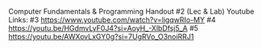 Computer Fundamentals & Programming Handout #2 (Lec & Lab)
Youtube Links: 
#3 https://www.youtube.com/watch?v=ligqwRIo-MY
#4 https://youtu.be/HGdmvLyF0J4?si=AoyH_-XlbDfsj5_A
#5 https://youtu.be/AWXovLxGY0g?si=7UgRVo_O3noiRRJ1
